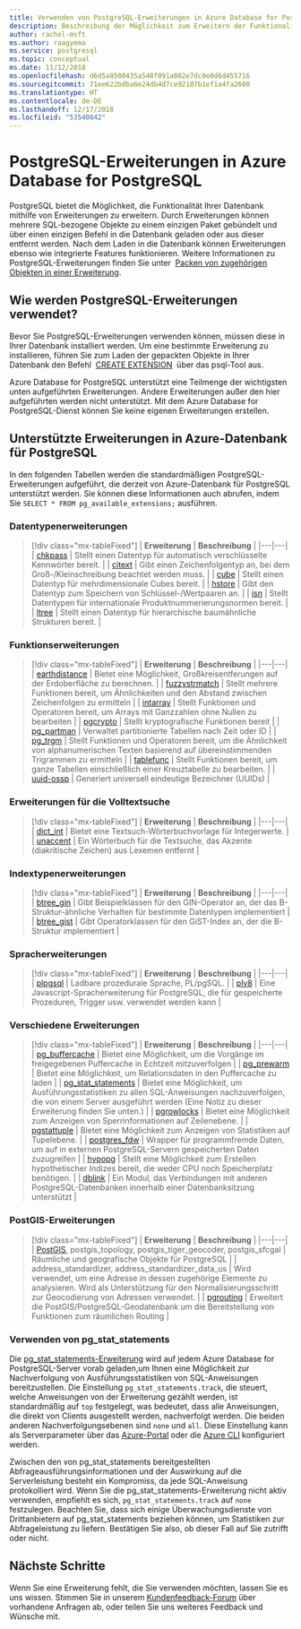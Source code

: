 ```yaml
---
title: Verwenden von PostgreSQL-Erweiterungen in Azure Database for PostgreSQL
description: Beschreibung der Möglichkeit zum Erweitern der Funktionalität von Datenbanken mithilfe von Erweiterungen in Azure-Datenbank für PostgreSQL
author: rachel-msft
ms.author: raagyema
ms.service: postgresql
ms.topic: conceptual
ms.date: 11/12/2018
ms.openlocfilehash: d6d5a8500435a540f091a082e7dc0e0d6d455716
ms.sourcegitcommit: 71ee622bdba6e24db4d7ce92107b1ef1a4fa2600
ms.translationtype: HT
ms.contentlocale: de-DE
ms.lasthandoff: 12/17/2018
ms.locfileid: "53540842"
---
```

# <a name="postgresql-extensions-in-azure-database-for-postgresql"></a>PostgreSQL-Erweiterungen in Azure Database for PostgreSQL
PostgreSQL bietet die Möglichkeit, die Funktionalität Ihrer Datenbank mithilfe von Erweiterungen zu erweitern. Durch Erweiterungen können mehrere SQL-bezogene Objekte zu einem einzigen Paket gebündelt und über einen einzigen Befehl in die Datenbank geladen oder aus dieser entfernt werden. Nach dem Laden in die Datenbank können Erweiterungen ebenso wie integrierte Features funktionieren. Weitere Informationen zu PostgreSQL-Erweiterungen finden Sie unter  [Packen von zugehörigen Objekten in einer Erweiterung](https://www.postgresql.org/docs/9.6/static/extend-extensions.html).

## <a name="how-to-use-postgresql-extensions"></a>Wie werden PostgreSQL-Erweiterungen verwendet?
Bevor Sie PostgreSQL-Erweiterungen verwenden können, müssen diese in Ihrer Datenbank installiert werden. Um eine bestimmte Erweiterung zu installieren, führen Sie zum Laden der gepackten Objekte in Ihrer Datenbank den Befehl  [CREATE EXTENSION](https://www.postgresql.org/docs/9.6/static/sql-createextension.html)  über das psql-Tool aus.

Azure Database for PostgreSQL unterstützt eine Teilmenge der wichtigsten unten aufgeführten Erweiterungen. Andere Erweiterungen außer den hier aufgeführten werden nicht unterstützt. Mit dem Azure Database for PostgreSQL-Dienst können Sie keine eigenen Erweiterungen erstellen.

## <a name="extensions-supported-by-azure-database-for-postgresql"></a>Unterstützte Erweiterungen in Azure-Datenbank für PostgreSQL
In den folgenden Tabellen werden die standardmäßigen PostgreSQL-Erweiterungen aufgeführt, die derzeit von Azure-Datenbank für PostgreSQL unterstützt werden. Sie können diese Informationen auch abrufen, indem Sie `SELECT * FROM pg_available_extensions;` ausführen.

### <a name="data-types-extensions"></a>Datentypenerweiterungen

> [!div class="mx-tableFixed"]
| **Erweiterung** | **Beschreibung** |
|---|---|
| [chkpass](https://www.postgresql.org/docs/9.6/static/chkpass.html) | Stellt einen Datentyp für automatisch verschlüsselte Kennwörter bereit. |
| [citext](https://www.postgresql.org/docs/9.6/static/citext.html) | Gibt einen Zeichenfolgentyp an, bei dem Groß-/Kleinschreibung beachtet werden muss. |
| [cube](https://www.postgresql.org/docs/9.6/static/cube.html) | Stellt einen Datentyp für mehrdimensionale Cubes bereit. |
| [hstore](https://www.postgresql.org/docs/9.6/static/hstore.html) | Gibt den Datentyp zum Speichern von Schlüssel-/Wertpaaren an. |
| [isn](https://www.postgresql.org/docs/9.6/static/isn.html) | Stellt Datentypen für internationale Produktnummerierungsnormen bereit. |
| [ltree](https://www.postgresql.org/docs/9.6/static/ltree.html) | Stellt einen Datentyp für hierarchische baumähnliche Strukturen bereit. |

### <a name="functions-extensions"></a>Funktionserweiterungen

> [!div class="mx-tableFixed"]
| **Erweiterung** | **Beschreibung** |
|---|---|
| [earthdistance](https://www.postgresql.org/docs/9.6/static/earthdistance.html) | Bietet eine Möglichkeit, Großkreisentferungen auf der Erdoberfläche zu berechnen. |
| [fuzzystrmatch](https://www.postgresql.org/docs/9.6/static/fuzzystrmatch.html) | Stellt mehrere Funktionen bereit, um Ähnlichkeiten und den Abstand zwischen Zeichenfolgen zu ermitteln |
| [intarray](https://www.postgresql.org/docs/9.6/static/intarray.html) | Stellt Funktionen und Operatoren bereit, um Arrays mit Ganzzahlen ohne Nullen zu bearbeiten |
| [pgcrypto](https://www.postgresql.org/docs/9.6/static/pgcrypto.html) | Stellt kryptografische Funktionen bereit |
| [pg\_partman](https://pgxn.org/dist/pg_partman/doc/pg_partman.html) | Verwaltet partitionierte Tabellen nach Zeit oder ID |
| [pg\_trgm](https://www.postgresql.org/docs/9.6/static/pgtrgm.html) | Stellt Funktionen und Operatoren bereit, um die Ähnlichkeit von alphanumerischen Texten basierend auf übereinstimmenden Trigrammen zu ermitteln |
| [tablefunc](https://www.postgresql.org/docs/9.6/static/tablefunc.html) | Stellt Funktionen bereit, um ganze Tabellen einschließlich einer Kreuztabelle zu bearbeiten. |
| [uuid-ossp](https://www.postgresql.org/docs/9.6/static/uuid-ossp.html) | Generiert universell eindeutige Bezeichner (UUIDs) |

### <a name="full-text-search-extensions"></a>Erweiterungen für die Volltextsuche

> [!div class="mx-tableFixed"]
| **Erweiterung** | **Beschreibung** |
|---|---|
| [dict\_int](https://www.postgresql.org/docs/9.6/static/dict-int.html) | Bietet eine Textsuch-Wörterbuchvorlage für Integerwerte. |
| [unaccent](https://www.postgresql.org/docs/9.6/static/unaccent.html) | Ein Wörterbuch für die Textsuche, das Akzente (diakritische Zeichen) aus Lexemen entfernt |

### <a name="index-types-extensions"></a>Indextypenerweiterungen

> [!div class="mx-tableFixed"]
| **Erweiterung** | **Beschreibung** |
|---|---|
| [btree\_gin](https://www.postgresql.org/docs/9.6/static/btree-gin.html) | Gibt Beispielklassen für den GIN-Operator an, der das B-Struktur-ähnliche Verhalten für bestimmte Datentypen implementiert |
| [btree\_gist](https://www.postgresql.org/docs/9.6/static/btree-gist.html) | Gibt Operatorklassen für den GiST-Index an, der die B-Struktur implementiert |

### <a name="language-extensions"></a>Spracherweiterungen

> [!div class="mx-tableFixed"]
| **Erweiterung** | **Beschreibung** |
|---|---|
| [plpgsql](https://www.postgresql.org/docs/9.6/static/plpgsql.html) | Ladbare prozedurale Sprache, PL/pgSQL. |
| [plv8](https://plv8.github.io/) | Eine Javascript-Spracherweiterung für PostgreSQL, die für gespeicherte Prozeduren, Trigger usw. verwendet werden kann |

### <a name="miscellaneous-extensions"></a>Verschiedene Erweiterungen

> [!div class="mx-tableFixed"]
| **Erweiterung** | **Beschreibung** |
|---|---|
| [pg\_buffercache](https://www.postgresql.org/docs/9.6/static/pgbuffercache.html) | Bietet eine Möglichkeit, um die Vorgänge im freigegebenen Puffercache in Echtzeit mitzuverfolgen |
| [pg\_prewarm](https://www.postgresql.org/docs/9.6/static/pgprewarm.html) | Bietet eine Möglichkeit, um Relationsdaten in den Puffercache zu laden |
| [pg\_stat\_statements](https://www.postgresql.org/docs/9.6/static/pgstatstatements.html) | Bietet eine Möglichkeit, um Ausführungsstatistiken zu allen SQL-Anweisungen nachzuverfolgen, die von einem Server ausgeführt werden (Eine Notiz zu dieser Erweiterung finden Sie unten.) |
| [pgrowlocks](https://www.postgresql.org/docs/9.6/static/pgrowlocks.html) | Bietet eine Möglichkeit zum Anzeigen von Sperrinformationen auf Zeilenebene. |
| [pgstattuple](https://www.postgresql.org/docs/9.6/static/pgstattuple.html) | Bietet eine Möglichkeit zum Anzeigen von Statistiken auf Tupelebene. |
| [postgres\_fdw](https://www.postgresql.org/docs/9.6/static/postgres-fdw.html) | Wrapper für programmfremde Daten, um auf in externen PostgreSQL-Servern gespeicherten Daten zuzugreifen |
| [hypopg](https://hypopg.readthedocs.io/en/latest/) | Stellt eine Möglichkeit zum Erstellen hypothetischer Indizes bereit, die weder CPU noch Speicherplatz benötigen. |
| [dblink](https://www.postgresql.org/docs/current/dblink.html) | Ein Modul, das Verbindungen mit anderen PostgreSQL-Datenbanken innerhalb einer Datenbanksitzung unterstützt |


### <a name="postgis-extensions"></a>PostGIS-Erweiterungen

> [!div class="mx-tableFixed"]
| **Erweiterung** | **Beschreibung** |
|---|---|
| [PostGIS](http://www.postgis.net/), postgis\_topology, postgis\_tiger\_geocoder, postgis\_sfcgal | Räumliche und geografische Objekte für PostgreSQL |
| address\_standardizer, address\_standardizer\_data\_us | Wird verwendet, um eine Adresse in dessen zugehörige Elemente zu analysieren. Wird als Unterstützung für den Normalisierungsschritt zur Geocodierung von Adressen verwendet. |
| [pgrouting](https://pgrouting.org/) | Erweitert die PostGIS/PostgreSQL-Geodatenbank um die Bereitstellung von Funktionen zum räumlichen Routing |


### <a name="using-pgstatstatements"></a>Verwenden von pg_stat_statements
Die [pg\_stat\_statements-Erweiterung](https://www.postgresql.org/docs/9.6/static/pgstatstatements.html) wird auf jedem Azure Database for PostgreSQL-Server vorab geladen,um Ihnen eine Möglichkeit zur Nachverfolgung von Ausführungsstatistiken von SQL-Anweisungen bereitzustellen.
Die Einstellung `pg_stat_statements.track`, die steuert, welche Anweisungen von der Erweiterung gezählt werden, ist standardmäßig auf `top` festgelegt, was bedeutet, dass alle Anweisungen, die direkt von Clients ausgestellt werden, nachverfolgt werden. Die beiden anderen Nachverfolgungsebenen sind `none` und `all`. Diese Einstellung kann als Serverparameter über das [Azure-Portal](https://docs.microsoft.com/azure/postgresql/howto-configure-server-parameters-using-portal) oder die [Azure CLI](https://docs.microsoft.com/azure/postgresql/howto-configure-server-parameters-using-cli) konfiguriert werden.

Zwischen den von pg_stat_statements bereitgestellten Abfrageausführungsinformationen und der Auswirkung auf die Serverleistung besteht ein Kompromiss, da jede SQL-Anweisung protokolliert wird. Wenn Sie die pg_stat_statements-Erweiterung nicht aktiv verwenden, empfiehlt es sich, `pg_stat_statements.track` auf `none` festzulegen. Beachten Sie, dass sich einige Überwachungsdienste von Drittanbietern auf pg_stat_statements beziehen können, um Statistiken zur Abfrageleistung zu liefern. Bestätigen Sie also, ob dieser Fall auf Sie zutrifft oder nicht.


## <a name="next-steps"></a>Nächste Schritte
Wenn Sie eine Erweiterung fehlt, die Sie verwenden möchten, lassen Sie es uns wissen. Stimmen Sie in unserem [Kundenfeedback-Forum](https://feedback.azure.com/forums/597976-azure-database-for-postgresql) über vorhandene Anfragen ab, oder teilen Sie uns weiteres Feedback und Wünsche mit.
